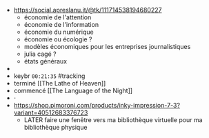 - https://social.apreslanu.it/@tk/111714538194680227
	- économie de l'attention
	- économie de l'information
	- économie du numérique
	- économie ou écologie ?
	- modèles économiques pour les entreprises journalistiques
	- julia cagé ?
	- états généraux
-
- keybr `00:21:35` #tracking
- terminé [[The Lathe of Heaven]]
- commencé [[The Language of the Night]]
- ·
- https://shop.pimoroni.com/products/inky-impression-7-3?variant=40512683376723
	- LATER faire une fenêtre vers ma bibliothèque virtuelle pour ma bibliothèque physique
